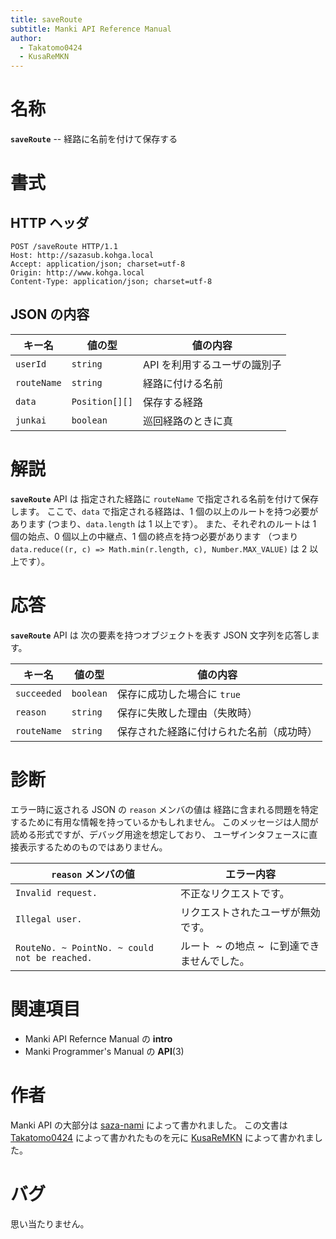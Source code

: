 ```yaml
---
title: saveRoute
subtitle: Manki API Reference Manual
author:
  - Takatomo0424
  - KusaReMKN
---
```


# 名称

**`saveRoute`** -- 経路に名前を付けて保存する

# 書式

## HTTP ヘッダ

```http
POST /saveRoute HTTP/1.1
Host: http://sazasub.kohga.local
Accept: application/json; charset=utf-8
Origin: http://www.kohga.local
Content-Type: application/json; charset=utf-8
```

## JSON の内容

| キー名      | 値の型         | 値の内容                     |
| ----------- | -------------- | ---------------------------- |
| `userId`    | `string`       | API を利用するユーザの識別子 |
| `routeName` | `string`       | 経路に付ける名前             |
| `data`      | `Position[][]` | 保存する経路                 |
| `junkai`    | `boolean`      | 巡回経路のときに真           |

# 解説

**`saveRoute`** API は
指定された経路に `routeName` で指定される名前を付けて保存します。
ここで、`data` で指定される経路は、1 個の以上のルートを持つ必要があります
(つまり、`data.length` は 1 以上です）。
また、それぞれのルートは
1 個の始点、0 個以上の中継点、1 個の終点を持つ必要があります
（つまり `data.reduce((r, c) => Math.min(r.length, c), Number.MAX_VALUE)` は
2 以上です）。

# 応答

**`saveRoute`** API は
次の要素を持つオブジェクトを表す JSON 文字列を応答します。

| キー名      | 値の型    | 値の内容                                 |
| ----------- | --------- | ---------------------------------------- |
| `succeeded` | `boolean` | 保存に成功した場合に `true`              |
| `reason`    | `string`  | 保存に失敗した理由（失敗時）             |
| `routeName` | `string`  | 保存された経路に付けられた名前（成功時） |

# 診断

エラー時に返される JSON の `reason` メンバの値は
経路に含まれる問題を特定するために有用な情報を持っているかもしれません。
このメッセージは人間が読める形式ですが、デバッグ用途を想定しており、
ユーザインタフェースに直接表示するためのものではありません。

| `reason` メンバの値                           | エラー内容                                   |
| --------------------------------------------- | -------------------------------------------- |
| `Invalid request.`                            | 不正なリクエストです。                       |
| `Illegal user.`                               | リクエストされたユーザが無効です。           |
| `RouteNo. ~ PointNo. ~ could not be reached.` | ルート  ~ の地点 ~  に到達できませんでした。 |

# 関連項目

- Manki API Refernce Manual の **intro**
- Manki Programmer's Manual の **API**(3)

# 作者

Manki API の大部分は [saza-nami][saza-nami] によって書かれました。
この文書は [Takatomo0424][takatomo0424] によって書かれたものを元に
[KusaReMKN][kusaremkn] によって書かれました。

# バグ

思い当たりません。

[saza-nami]: https://github.com/saza-nami
[takatomo0424]: https://github.com/Takatomo0424
[kusaremkn]: https://github.com/KusaReMKN
